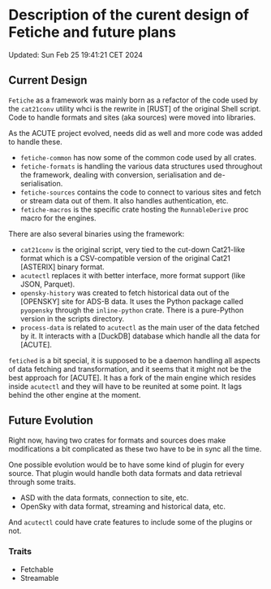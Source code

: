 # Description of the curent design of Fetiche and future plans

Updated: Sun Feb 25 19:41:21 CET 2024

## Current Design

`Fetiche` as a framework was mainly born as a refactor of the code used by the `cat21conv` utility whci is the rewrite
in [RUST] of the original Shell script. Code to handle formats and sites (aka sources) were moved into libraries.

As the ACUTE project evolved, needs did as well and more code was added to handle these.

- `fetiche-common` has now some of the common code used by all crates.
- `fetiche-formats` is handling the various data structures used throughout the framework, dealing with conversion,
  serialisation and de-serialisation.
- `fetiche-sources` contains the code to connect to various sites and fetch or stream data out of them. It also handles
  authentication, etc.
- `fetiche-macros` is the specific crate hosting the `RunnableDerive` proc macro for the engines.

There are also several binaries using the framework:

- `cat21conv` is the original script, very tied to the cut-down Cat21-like format which is a CSV-compatible version of
  the original Cat21 [ASTERIX] binary format.
- `acutectl` replaces it with better interface, more format support (like JSON, Parquet).
- `opensky-history` was created to fetch historical data out of the [OPENSKY] site for ADS-B data. It uses the Python
  package called `pyopensky` through the `inline-python` crate. There is a pure-Python version in the scripts directory.
- `process-data` is related to `acutectl` as the main user of the data fetched by it. It interacts with a [DuckDB]
  database which handle all the data for [ACUTE].

`fetiched` is a bit special, it is supposed to be a daemon handling all aspects of data fetching and transformation, and
it seems that it might not be the best approach for [ACUTE]. It has a fork of the main engine which resides
inside `acutectl` and they will have to be reunited at some point. It lags behind the other engine at the moment.

## Future Evolution

Right now, having two crates for formats and sources does make modifications a bit complicated as these two have to be
in sync all the time.

One possible evolution would be to have some kind of plugin for every source. That plugin would handle both data formats
and data retrieval through some traits.

- ASD with the data formats, connection to site, etc.
- OpenSky with data format, streaming and historical data, etc.

And `acutectl`  could have crate features to include some of the plugins or not.

### Traits

- Fetchable
- Streamable



